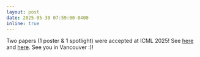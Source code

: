 ```yaml
---
layout: post
date: 2025-05-30 07:59:00-0400
inline: true
---
```


Two papers (1 poster & 1 spotlight) were accepted at ICML 2025! See [here](https://arxiv.org/pdf/2410.16826) and [here](https://arxiv.org/pdf/2502.00846).
See you in Vancouver :)!
